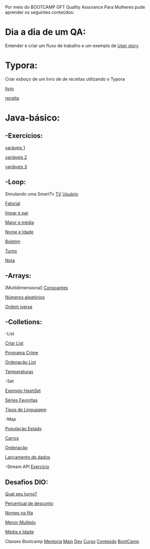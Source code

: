 Por meio do BOOTCAMP GFT Quality Assurance Para Mulheres pude aprender os seguintes conteúdos:

# **Dia a dia de um QA:**
Entender e criar um fluxo de trabalho e um exemplo de [User story](https://github.com/thaisconto/Bootcamp-QA/blob/main/user-story.pdf)


# **Typora:**
Criar esboço de um livro de de receitas utilizando o Typora

[livro](https://github.com/thaisconto/Bootcamp-QA/blob/main/livro.md)

[receita](https://github.com/thaisconto/Bootcamp-QA/blob/main/receita.md)


# **Java-básico:**
## -Exercícios:
[varáveis 1](https://github.com/thaisconto/Bootcamp-QA/blob/main/aboutMe.java)

[variáveis 2](https://github.com/thaisconto/Bootcamp-QA/blob/main/tiposVariaveis.java)

[variáveis 3](https://github.com/thaisconto/Bootcamp-QA/blob/main/MinhaClasse.java)

      
## -Loop: 
Simulando uma SmartTv
[TV](https://github.com/thaisconto/Bootcamp-QA/blob/main/SmartTv.java)
[Usuário](https://github.com/thaisconto/Bootcamp-QA/blob/main/usuario.java)

[Fatorial](https://github.com/thaisconto/Bootcamp-QA/blob/main/fatorial.java)

[Impar e par](https://github.com/thaisconto/Bootcamp-QA/blob/main/imparPar.java)

[Maior e média](https://github.com/thaisconto/Bootcamp-QA/blob/main/maiorEMedia.java)

[Nome e Idade](https://github.com/thaisconto/Bootcamp-QA/blob/main/nomeIdade.java)

[Boletim](https://github.com/thaisconto/Bootcamp-QA/blob/main/boletimEstudantil.java)

[Turno](https://github.com/thaisconto/Bootcamp-QA/blob/main/qualSeuTurno.java)

[Nota](https://github.com/thaisconto/Bootcamp-QA/blob/main/nota.java)


## -Arrays: 
[Multidimensional]
[Consoantes](https://github.com/thaisconto/Bootcamp-QA/blob/main/consoantes.java)

[Números aleatórios](https://github.com/thaisconto/Bootcamp-QA/blob/main/numerosAleatorios.java)

[Ordem iversa](https://github.com/thaisconto/Bootcamp-QA/blob/main/ordem.java)

## -Colletions:
-List

[Criar List](https://github.com/thaisconto/Bootcamp-QA/blob/main/criarListas.java)

[Programa Crime](https://github.com/thaisconto/Bootcamp-QA/blob/main/ProgramaCrime.java)

[Ordenação List](https://github.com/thaisconto/Bootcamp-QA/blob/main/ordenacaoList.java)

[Temperaturas](https://github.com/thaisconto/Bootcamp-QA/blob/main/Temperaturas.java)


-Set

[Exemplo HashSet](https://github.com/thaisconto/Bootcamp-QA/blob/main/exemploHashSet.java)

[Séries Favoritas](https://github.com/thaisconto/Bootcamp-QA/blob/main/SeriesFavoritas.java)

[Tipos de Linguagem](https://github.com/thaisconto/Bootcamp-QA/blob/main/tiposLinguagem.java)

-Map

[População Estado](https://github.com/thaisconto/Bootcamp-QA/blob/main/populacaoEstado.java)

[Carros](https://github.com/thaisconto/Bootcamp-QA/blob/main/exemploMapCarros.java)

[Ordenação](https://github.com/thaisconto/Bootcamp-QA/blob/main/exemploOrdenacaoMap.java)

[Lançamento de dados](https://github.com/thaisconto/Bootcamp-QA/blob/main/lancamentoDeDados.java)

-Stream API
[Exercício](https://github.com/thaisconto/Bootcamp-QA/blob/main/ExercicioStreamAPI.java)

## **Desafios DIO:**
[Qual seu turno?](https://github.com/thaisconto/Bootcamp-QA/blob/main/qualSeuTurno.java)

[Percentual de desconto](https://github.com/thaisconto/Bootcamp-QA/blob/main/percentualDesconto.java)

[Nomes na fila](https://github.com/thaisconto/Bootcamp-QA/blob/main/nomesFila.java)

[Menor Multiplo](https://github.com/thaisconto/Bootcamp-QA/blob/main/menorMultiplo.java)

[Média e Idade](https://github.com/thaisconto/Bootcamp-QA/blob/main/mediaEIdade.java)

Classes Bootcamp
[Mentoria](https://github.com/thaisconto/Bootcamp-QA/blob/main/Mentoria.java)
[Main](https://github.com/thaisconto/Bootcamp-QA/blob/main/Main.java)
[Dev](https://github.com/thaisconto/Bootcamp-QA/blob/main/Dev.java)
[Curso](https://github.com/thaisconto/Bootcamp-QA/blob/main/Curso.java)
[Conteúdo](https://github.com/thaisconto/Bootcamp-QA/blob/main/Conteudo.java)
[BootCamp](https://github.com/thaisconto/Bootcamp-QA/blob/main/Bootcamp.java)


